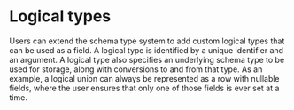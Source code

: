 # Logical types

Users can extend the schema type system to add custom logical types that can be used as a field. A logical type is identified by a unique identifier and an argument. A logical type also specifies an underlying schema type to be used for storage, along with conversions to and from that type. As an example, a logical union can always be represented as a row with nullable fields, where the user ensures that only one of those fields is ever set at a time.

```
```